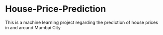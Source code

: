 # House-Price-Prediction
This is a machine learning project regarding the prediction of house prices in and around Mumbai City

